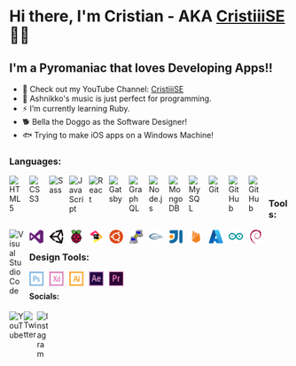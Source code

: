 # Hi there, I'm Cristian - AKA [CristiiiSE][youtube] 💎👑 

## I'm a Pyromaniac that loves Developing Apps!!

- 🔭 Check out my YouTube Channel: [CristiiiSE](https://www.youtube.com/channel/UCongdDV1IliKDQ8LToL8uOg)
- 💎 Ashnikko's music is just perfect for programming.
- ⚡ I’m currently learning Ruby.
- 🐕 Bella the Doggo as the Software Designer!
- 🐟 Trying to make iOS apps on a Windows Machine!

### Languages:

<img align="left" alt="HTML5" width="26px" src="https://cdn.jsdelivr.net/gh/devicons/devicon/icons/html5/html5-original.svg" style="padding-right:10px;" />
<img align="left" alt="CSS3" width="26px" src="https://cdn.jsdelivr.net/gh/devicons/devicon/icons/css3/css3-original.svg" style="padding-right:10px;" />
<img align="left" alt="Sass" width="26px" src="https://cdn.jsdelivr.net/gh/devicons/devicon/icons/sass/sass-original.svg" style="padding-right:10px;" />
<img align="left" alt="JavaScript" width="26px" src="https://cdn.jsdelivr.net/gh/devicons/devicon/icons/javascript/javascript-original.svg" style="padding-right:10px;" />
<img align="left" alt="React" width="26px" src="https://cdn.jsdelivr.net/gh/devicons/devicon/icons/react/react-original.svg" style="padding-right:10px;" />
<img align="left" alt="Gatsby" width="26px" src="https://cdn.jsdelivr.net/gh/devicons/devicon/icons/gatsby/gatsby-original.svg" style="padding-right:10px;" />
<img align="left" alt="GraphQL" width="26px" src="https://cdn.jsdelivr.net/gh/devicons/devicon/icons/graphql/graphql-plain.svg" style="padding-right:10px;" />
<img align="left" alt="Node.js" width="26px" src="https://cdn.jsdelivr.net/gh/devicons/devicon/icons/nodejs/nodejs-original.svg" style="padding-right:10px;" />
<img align="left" alt="MongoDB" width="26px" src="https://cdn.jsdelivr.net/gh/devicons/devicon/icons/mongodb/mongodb-original.svg" style="padding-right:10px;" />
<img align="left" alt="MySQL" width="26px" src="https://cdn.jsdelivr.net/gh/devicons/devicon/icons/mysql/mysql-original.svg" style="padding-right:10px;" />
<img align="left" alt="Git" width="26px" src="https://cdn.jsdelivr.net/gh/devicons/devicon/icons/git/git-original.svg" style="padding-right:10px;" />
<img align="left" alt="GitHub" width="26px" src="https://user-images.githubusercontent.com/3369400/139447912-e0f43f33-6d9f-45f8-be46-2df5bbc91289.png" style="padding-right:10px;" />
<img align="left" alt="GitHub" width="26px" src="https://user-images.githubusercontent.com/3369400/139448065-39a229ba-4b06-434b-bc67-616e2ed80c8f.png" style="padding-right:10px;" />
<br />

### Tools:

<img align="left" alt="Visual Studio Code" width="26px" src="https://cdn.jsdelivr.net/gh/devicons/devicon/icons/vscode/vscode-original.svg" style="padding-right:10px;" />
<img align="left" alt="Visual Studio" width="26px" src="https://raw.githubusercontent.com/devicons/devicon/2ae2a900d2f041da66e950e4d48052658d850630/icons/visualstudio/visualstudio-plain.svg" style="padding-right:10px;" />
<img align="left" alt="Unity" width="26px" src="https://raw.githubusercontent.com/devicons/devicon/2ae2a900d2f041da66e950e4d48052658d850630/icons/unity/unity-original.svg" style="padding-right:10px;" />
<img align="left" alt="Unity" width="26px" src="https://raw.githubusercontent.com/devicons/devicon/2ae2a900d2f041da66e950e4d48052658d850630/icons/raspberrypi/raspberrypi-original.svg" style="padding-right:10px;" />
<img align="left" alt="JetBrains" width="26px" src="https://raw.githubusercontent.com/devicons/devicon/2ae2a900d2f041da66e950e4d48052658d850630/icons/jetbrains/jetbrains-original.svg" style="padding-right:10px;" />
<img align="left" alt="Ubuntu" width="26px" src="https://raw.githubusercontent.com/devicons/devicon/2ae2a900d2f041da66e950e4d48052658d850630/icons/ubuntu/ubuntu-plain.svg" style="padding-right:10px;" />
<img align="left" alt="Putty" width="26px" src="https://raw.githubusercontent.com/devicons/devicon/2ae2a900d2f041da66e950e4d48052658d850630/icons/putty/putty-original.svg" style="padding-right:10px;" />
<img align="left" alt="OpenGL" width="26px" src="https://raw.githubusercontent.com/devicons/devicon/2ae2a900d2f041da66e950e4d48052658d850630/icons/opengl/opengl-original.svg" style="padding-right:10px;" />
<img align="left" alt="Intellij" width="26px" src="https://raw.githubusercontent.com/devicons/devicon/2ae2a900d2f041da66e950e4d48052658d850630/icons/intellij/intellij-original.svg" style="padding-right:10px;" />
<img align="left" alt="Firebase" width="26px" src="https://raw.githubusercontent.com/devicons/devicon/2ae2a900d2f041da66e950e4d48052658d850630/icons/firebase/firebase-plain.svg" style="padding-right:10px;" />
<img align="left" alt="Azure" width="26px" src="https://raw.githubusercontent.com/devicons/devicon/2ae2a900d2f041da66e950e4d48052658d850630/icons/azure/azure-original.svg" style="padding-right:10px;" />
<img align="left" alt="Arduino" width="26px" src="https://raw.githubusercontent.com/devicons/devicon/2ae2a900d2f041da66e950e4d48052658d850630/icons/arduino/arduino-original.svg" style="padding-right:10px;" />
<img align="left" alt="Debian" width="26px" src="https://raw.githubusercontent.com/devicons/devicon/2ae2a900d2f041da66e950e4d48052658d850630/icons/debian/debian-original.svg" style="padding-right:10px;" />

<br />

### Design Tools:

<img align="left" alt="Adobe Photoshop" width="26px" src="https://raw.githubusercontent.com/devicons/devicon/2ae2a900d2f041da66e950e4d48052658d850630/icons/photoshop/photoshop-line.svg" style="padding-right:10px;" />
<img align="left" alt="Adobe XD" width="26px" src="https://raw.githubusercontent.com/devicons/devicon/2ae2a900d2f041da66e950e4d48052658d850630/icons/xd/xd-line.svg" style="padding-right:10px;" />
<img align="left" alt="Adobe Illustrator" width="26px" src="https://raw.githubusercontent.com/devicons/devicon/2ae2a900d2f041da66e950e4d48052658d850630/icons/illustrator/illustrator-line.svg" style="padding-right:10px;" />
<img align="left" alt="Adobe AfterEfects" width="26px" src="https://raw.githubusercontent.com/devicons/devicon/2ae2a900d2f041da66e950e4d48052658d850630/icons/aftereffects/aftereffects-original.svg" style="padding-right:10px;" />
<img align="left" alt="Adobe Premiere Pro" width="26px" src="https://raw.githubusercontent.com/devicons/devicon/2ae2a900d2f041da66e950e4d48052658d850630/icons/premierepro/premierepro-original.svg" style="padding-right:10px;" />

<br />

#### Socials:

<a href="https://www.youtube.com/channel/UCongdDV1IliKDQ8LToL8uOg"><img align="left" width="26px" src="https://upload.wikimedia.org/wikipedia/commons/thumb/0/09/YouTube_full-color_icon_%282017%29.svg/2560px-YouTube_full-color_icon_%282017%29.svg.png" alt="YouTube"/></a>
<a href="https://twitter.com/CristiiiSE"><img align="left" width="24px" src="https://logodownload.org/wp-content/uploads/2014/09/twitter-logo-4.png" alt="Twitter"/></a>
<a href="https://instagram.com/acristian007"><img align="left" width="21px" src="https://upload.wikimedia.org/wikipedia/commons/thumb/e/e7/Instagram_logo_2016.svg/768px-Instagram_logo_2016.svg.png" alt="Instagram"/></a>

[website]: https://codeSTACKr.com
[twitter]: https://twitter.com/CristiiiSE
[youtube]: https://www.youtube.com/channel/UCongdDV1IliKDQ8LToL8uOg
[instagram]: https://instagram.com/acristian007
